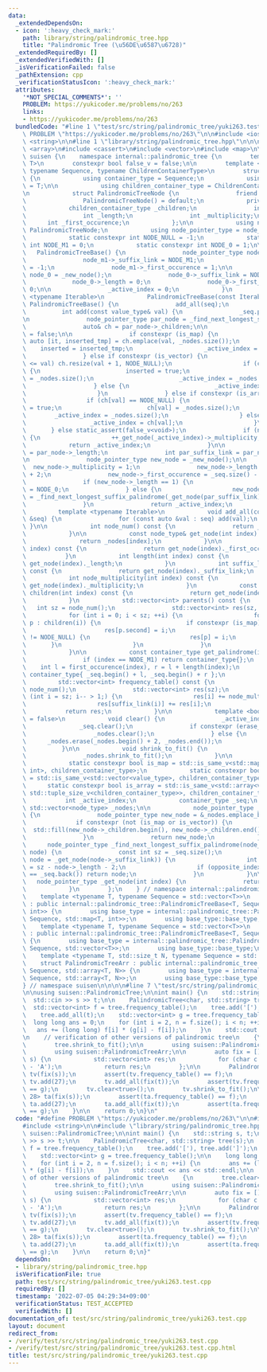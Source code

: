 ```yaml
---
data:
  _extendedDependsOn:
  - icon: ':heavy_check_mark:'
    path: library/string/palindromic_tree.hpp
    title: "Palindromic Tree (\u56DE\u6587\u6728)"
  _extendedRequiredBy: []
  _extendedVerifiedWith: []
  _isVerificationFailed: false
  _pathExtension: cpp
  _verificationStatusIcon: ':heavy_check_mark:'
  attributes:
    '*NOT_SPECIAL_COMMENTS*': ''
    PROBLEM: https://yukicoder.me/problems/no/263
    links:
    - https://yukicoder.me/problems/no/263
  bundledCode: "#line 1 \"test/src/string/palindromic_tree/yuki263.test.cpp\"\n#define\
    \ PROBLEM \"https://yukicoder.me/problems/no/263\"\n\n#include <iostream>\n#include\
    \ <string>\n\n#line 1 \"library/string/palindromic_tree.hpp\"\n\n\n\n#include\
    \ <array>\n#include <cassert>\n#include <vector>\n#include <map>\n\nnamespace\
    \ suisen {\n    namespace internal::palindromic_tree {\n        template <typename\
    \ T>\n        constexpr bool false_v = false;\n\n        template <typename T,\
    \ typename Sequence, typename ChildrenContainerType>\n        struct PalindromicTreeBase\
    \ {\n            using container_type = Sequence;\n            using value_type\
    \ = T;\n\n            using children_container_type = ChildrenContainerType;\n\
    \n            struct PalindromicTreeNode {\n                friend struct PalindromicTreeBase;\n\
    \                PalindromicTreeNode() = default;\n            private:\n    \
    \            children_container_type _children;\n                int _suffix_link;\n\
    \                int _length;\n                int _multiplicity;\n          \
    \      int _first_occurence;\n            };\n\n            using node_type =\
    \ PalindromicTreeNode;\n            using node_pointer_type = node_type*;\n\n\
    \            static constexpr int NODE_NULL = -1;\n            static constexpr\
    \ int NODE_M1 = 0;\n            static constexpr int NODE_0 = 1;\n\n         \
    \   PalindromicTreeBase() {\n                node_pointer_type node_m1 = _new_node();\n\
    \                node_m1->_suffix_link = NODE_M1;\n                node_m1->_length\
    \ = -1;\n                node_m1->_first_occurence = 1;\n\n                node_pointer_type\
    \ node_0 = _new_node();\n                node_0->_suffix_link = NODE_M1;\n   \
    \             node_0->_length = 0;\n                node_0->_first_occurence =\
    \ 0;\n\n                _active_index = 0;\n            }\n            template\
    \ <typename Iterable>\n            PalindromicTreeBase(const Iterable& seq) :\
    \ PalindromicTreeBase() {\n                add_all(seq);\n            }\n\n  \
    \          int add(const value_type& val) {\n                _seq.push_back(val);\n\
    \n                node_pointer_type par_node = _find_next_longest_suffix_palindrome(_get_node(_active_index));\n\
    \                auto& ch = par_node->_children;\n\n                bool inserted\
    \ = false;\n\n                if constexpr (is_map) {\n                    const\
    \ auto [it, inserted_tmp] = ch.emplace(val, _nodes.size());\n                \
    \    inserted = inserted_tmp;\n                    _active_index = it->second;\n\
    \                } else if constexpr (is_vector) {\n                    if (value_type(ch.size())\
    \ <= val) ch.resize(val + 1, NODE_NULL);\n                    if (ch[val] == NODE_NULL)\
    \ {\n                        inserted = true;\n                        ch[val]\
    \ = _nodes.size();\n                        _active_index = _nodes.size();\n \
    \                   } else {\n                        _active_index = ch[val];\n\
    \                    }\n                } else if constexpr (is_array) {\n   \
    \                 if (ch[val] == NODE_NULL) {\n                        inserted\
    \ = true;\n                        ch[val] = _nodes.size();\n                \
    \        _active_index = _nodes.size();\n                    } else {\n      \
    \                  _active_index = ch[val];\n                    }\n         \
    \       } else static_assert(false_v<void>);\n                if (not inserted)\
    \ {\n                    ++_get_node(_active_index)->_multiplicity;\n        \
    \            return _active_index;\n                }\n\n                int par_length\
    \ = par_node->_length;\n                int par_suffix_link = par_node->_suffix_link;\n\
    \n                node_pointer_type new_node = _new_node();\n\n              \
    \  new_node->_multiplicity = 1;\n                new_node->_length = par_length\
    \ + 2;\n                new_node->_first_occurence = _seq.size() - new_node->_length;\n\
    \                if (new_node->_length == 1) {\n                    new_node->_suffix_link\
    \ = NODE_0;\n                } else {\n                    new_node->_suffix_link\
    \ = _find_next_longest_suffix_palindrome(_get_node(par_suffix_link))->_children[val];\n\
    \                }\n                return _active_index;\n            }\n   \
    \         template <typename Iterable>\n            void add_all(const Iterable\
    \ &seq) {\n                for (const auto &val : seq) add(val);\n           \
    \ }\n\n            int node_num() const {\n                return _nodes.size();\n\
    \            }\n\n            const node_type& get_node(int index) const {\n \
    \               return _nodes[index];\n            }\n\n            int first_occurence(int\
    \ index) const {\n                return get_node(index)._first_occurence;\n \
    \           }\n            int length(int index) const {\n                return\
    \ get_node(index)._length;\n            }\n            int suffix_link(int index)\
    \ const {\n                return get_node(index)._suffix_link;\n            }\n\
    \            int node_multiplicity(int index) const {\n                return\
    \ get_node(index)._multiplicity;\n            }\n            const children_container_type&\
    \ children(int index) const {\n                return get_node(index)._children;\n\
    \            }\n            std::vector<int> parents() const {\n             \
    \   int sz = node_num();\n                std::vector<int> res(sz, -1);\n    \
    \            for (int i = 0; i < sz; ++i) {\n                    for (const auto&\
    \ p : children(i)) {\n                        if constexpr (is_map) {\n      \
    \                      res[p.second] = i;\n                        } else if (p\
    \ != NODE_NULL) {\n                            res[p] = i;\n                 \
    \       }\n                    }\n                }\n                return res;\n\
    \            }\n\n            const container_type get_palindrome(int index) {\n\
    \                if (index == NODE_M1) return container_type{};\n            \
    \    int l = first_occurence(index), r = l + length(index);\n                return\
    \ container_type{ _seq.begin() + l, _seq.begin() + r };\n            }\n\n   \
    \         std::vector<int> frequency_table() const {\n                int sz =\
    \ node_num();\n                std::vector<int> res(sz);\n                for\
    \ (int i = sz; i-- > 1;) {\n                    res[i] += node_multiplicity(i);\n\
    \                    res[suffix_link(i)] += res[i];\n                }\n     \
    \           return res;\n            }\n\n            template <bool erase_root\
    \ = false>\n            void clear() {\n                _active_index = 0;\n \
    \               _seq.clear();\n                if constexpr (erase_root) {\n \
    \                   _nodes.clear();\n                } else {\n              \
    \      _nodes.erase(_nodes.begin() + 2, _nodes.end());\n                }\n  \
    \          }\n\n            void shrink_to_fit() {\n                _seq.shrink_to_fit();\n\
    \                _nodes.shrink_to_fit();\n            }\n\n        private:\n\
    \            static constexpr bool is_map = std::is_same_v<std::map<value_type,\
    \ int>, children_container_type>;\n            static constexpr bool is_vector\
    \ = std::is_same_v<std::vector<value_type>, children_container_type>;\n      \
    \      static constexpr bool is_array = std::is_same_v<std::array<value_type,\
    \ std::tuple_size_v<children_container_type>>, children_container_type>;\n\n \
    \           int _active_index;\n            container_type _seq;\n           \
    \ std::vector<node_type> _nodes;\n\n            node_pointer_type _new_node()\
    \ {\n                node_pointer_type new_node = &_nodes.emplace_back();\n  \
    \              if constexpr (not (is_map or is_vector)) {\n                  \
    \  std::fill(new_node->_children.begin(), new_node->_children.end(), NODE_NULL);\n\
    \                }\n                return new_node;\n            }\n\n      \
    \      node_pointer_type _find_next_longest_suffix_palindrome(node_pointer_type\
    \ node) {\n                const int sz = _seq.size();\n                for (;;\
    \ node = _get_node(node->_suffix_link)) {\n                    int opposite_index\
    \ = sz - node->_length - 2;\n                    if (opposite_index >= 0 and _seq[opposite_index]\
    \ == _seq.back()) return node;\n                }\n            }\n\n         \
    \   node_pointer_type _get_node(int index) {\n                return &_nodes[index];\n\
    \            }\n        };\n    } // namespace internal::palindromic_tree\n\n\
    \    template <typename T, typename Sequence = std::vector<T>>\n    struct PalindromicTree\
    \ : public internal::palindromic_tree::PalindromicTreeBase<T, Sequence, std::map<T,\
    \ int>> {\n        using base_type = internal::palindromic_tree::PalindromicTreeBase<T,\
    \ Sequence, std::map<T, int>>;\n        using base_type::base_type;\n    };\n\n\
    \    template <typename T, typename Sequence = std::vector<T>>\n    struct PalindromicTreeVec\
    \ : public internal::palindromic_tree::PalindromicTreeBase<T, Sequence, std::vector<T>>\
    \ {\n        using base_type = internal::palindromic_tree::PalindromicTreeBase<T,\
    \ Sequence, std::vector<T>>;\n        using base_type::base_type;\n    };\n\n\
    \    template <typename T, std::size_t N, typename Sequence = std::vector<T>>\n\
    \    struct PalindromicTreeArr : public internal::palindromic_tree::PalindromicTreeBase<T,\
    \ Sequence, std::array<T, N>> {\n        using base_type = internal::palindromic_tree::PalindromicTreeBase<T,\
    \ Sequence, std::array<T, N>>;\n        using base_type::base_type;\n    };\n\
    } // namespace suisen\n\n\n\n#line 7 \"test/src/string/palindromic_tree/yuki263.test.cpp\"\
    \n\nusing suisen::PalindromicTree;\n\nint main() {\n    std::string s, t;\n  \
    \  std::cin >> s >> t;\n\n    PalindromicTree<char, std::string> tree(s);\n  \
    \  std::vector<int> f = tree.frequency_table();\n    tree.add('['), tree.add(']');\n\
    \    tree.add_all(t);\n    std::vector<int> g = tree.frequency_table();\n\n  \
    \  long long ans = 0;\n    for (int i = 2, n = f.size(); i < n; ++i) {\n     \
    \   ans += (long long) f[i] * (g[i] - f[i]);\n    }\n    std::cout << ans << std::endl;\n\
    \n    // verification of other versions of palindromic tree\n    {\n        tree.clear<true>();\n\
    \        tree.shrink_to_fit();\n\n        using suisen::PalindromicTreeVec;\n\
    \        using suisen::PalindromicTreeArr;\n\n        auto fix = [](const std::string&\
    \ s) {\n            std::vector<int> res;\n            for (char c : s) res.push_back(c\
    \ - 'A');\n            return res;\n        };\n\n        PalindromicTreeVec<int>\
    \ tv(fix(s));\n        assert(tv.frequency_table() == f);\n        tv.add(26),\
    \ tv.add(27);\n        tv.add_all(fix(t));\n        assert(tv.frequency_table()\
    \ == g);\n        tv.clear<true>();\n        tv.shrink_to_fit();\n\n        PalindromicTreeArr<int,\
    \ 28> ta(fix(s));\n        assert(ta.frequency_table() == f);\n        ta.add(26),\
    \ ta.add(27);\n        ta.add_all(fix(t));\n        assert(ta.frequency_table()\
    \ == g);\n    }\n\n    return 0;\n}\n"
  code: "#define PROBLEM \"https://yukicoder.me/problems/no/263\"\n\n#include <iostream>\n\
    #include <string>\n\n#include \"library/string/palindromic_tree.hpp\"\n\nusing\
    \ suisen::PalindromicTree;\n\nint main() {\n    std::string s, t;\n    std::cin\
    \ >> s >> t;\n\n    PalindromicTree<char, std::string> tree(s);\n    std::vector<int>\
    \ f = tree.frequency_table();\n    tree.add('['), tree.add(']');\n    tree.add_all(t);\n\
    \    std::vector<int> g = tree.frequency_table();\n\n    long long ans = 0;\n\
    \    for (int i = 2, n = f.size(); i < n; ++i) {\n        ans += (long long) f[i]\
    \ * (g[i] - f[i]);\n    }\n    std::cout << ans << std::endl;\n\n    // verification\
    \ of other versions of palindromic tree\n    {\n        tree.clear<true>();\n\
    \        tree.shrink_to_fit();\n\n        using suisen::PalindromicTreeVec;\n\
    \        using suisen::PalindromicTreeArr;\n\n        auto fix = [](const std::string&\
    \ s) {\n            std::vector<int> res;\n            for (char c : s) res.push_back(c\
    \ - 'A');\n            return res;\n        };\n\n        PalindromicTreeVec<int>\
    \ tv(fix(s));\n        assert(tv.frequency_table() == f);\n        tv.add(26),\
    \ tv.add(27);\n        tv.add_all(fix(t));\n        assert(tv.frequency_table()\
    \ == g);\n        tv.clear<true>();\n        tv.shrink_to_fit();\n\n        PalindromicTreeArr<int,\
    \ 28> ta(fix(s));\n        assert(ta.frequency_table() == f);\n        ta.add(26),\
    \ ta.add(27);\n        ta.add_all(fix(t));\n        assert(ta.frequency_table()\
    \ == g);\n    }\n\n    return 0;\n}"
  dependsOn:
  - library/string/palindromic_tree.hpp
  isVerificationFile: true
  path: test/src/string/palindromic_tree/yuki263.test.cpp
  requiredBy: []
  timestamp: '2022-07-05 04:29:34+09:00'
  verificationStatus: TEST_ACCEPTED
  verifiedWith: []
documentation_of: test/src/string/palindromic_tree/yuki263.test.cpp
layout: document
redirect_from:
- /verify/test/src/string/palindromic_tree/yuki263.test.cpp
- /verify/test/src/string/palindromic_tree/yuki263.test.cpp.html
title: test/src/string/palindromic_tree/yuki263.test.cpp
---
```


